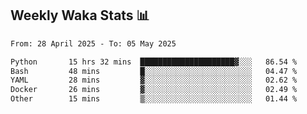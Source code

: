 ## Weekly Waka Stats 📊
<!--START_SECTION:waka-->

```txt
From: 28 April 2025 - To: 05 May 2025

Python       15 hrs 32 mins  █████████████████████▓░░░   86.54 %
Bash         48 mins         █░░░░░░░░░░░░░░░░░░░░░░░░   04.47 %
YAML         28 mins         ▓░░░░░░░░░░░░░░░░░░░░░░░░   02.62 %
Docker       26 mins         ▓░░░░░░░░░░░░░░░░░░░░░░░░   02.49 %
Other        15 mins         ▒░░░░░░░░░░░░░░░░░░░░░░░░   01.44 %
```

<!--END_SECTION:waka-->

<!--

Here are some ideas to get you started:

- 🔭 I’m currently working on (way to add branches committed on)
- 🌱 I’m currently learning Web Frameworks and Machine Learning! (Lisp, JS (react & angular), Python, and __)
- 💬 Ask me about ...
- 📫 How to reach me: 
- 😄 Pronouns: He/Him/His
- ⚡ Fun fact: ...

that-recsys-lab
-->
